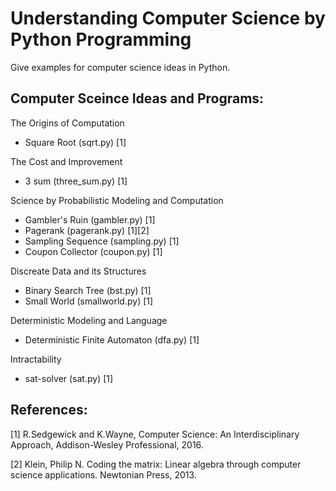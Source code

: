 # Understanding Computer Science by Python Programming

Give examples for computer science ideas in Python.

Computer Sceince Ideas and Programs:
------------------------------------

The Origins of Computation
- Square Root (sqrt.py) [1]

The Cost and Improvement
- 3 sum (three_sum.py) [1]

Science by Probabilistic Modeling and Computation
- Gambler's Ruin (gambler.py) [1]
- Pagerank (pagerank.py) [1][2]
- Sampling Sequence (sampling.py) [1]
- Coupon Collector (coupon.py) [1]

Discreate Data and its Structures
- Binary Search Tree (bst.py) [1]
- Small World (smallworld.py) [1]

Deterministic Modeling and Language
- Deterministic Finite Automaton (dfa.py) [1]

Intractability
- sat-solver (sat.py) [1]

References:
-----------

[1] R.Sedgewick and K.Wayne, Computer Science: An Interdisciplinary
Approach, Addison-Wesley Professional, 2016.

[2] Klein, Philip N. Coding the matrix: Linear algebra through computer science
applications. Newtonian Press, 2013.
